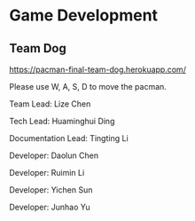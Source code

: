 # Game Development 

## Team Dog
https://pacman-final-team-dog.herokuapp.com/

Please use W, A, S, D to move the pacman.

Team Lead: Lize Chen

Tech Lead: Huaminghui Ding

Documentation Lead: Tingting Li

Developer: Daolun Chen

Developer: Ruimin Li

Developer: Yichen Sun

Developer: Junhao Yu

